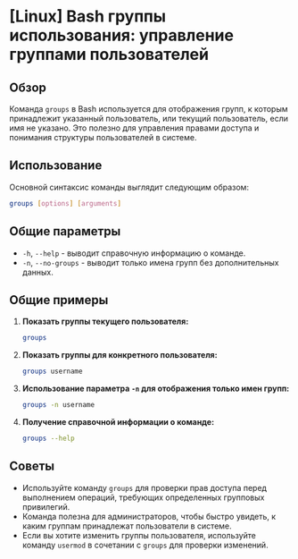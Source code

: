 # [Linux] Bash группы использования: управление группами пользователей

## Обзор
Команда `groups` в Bash используется для отображения групп, к которым принадлежит указанный пользователь, или текущий пользователь, если имя не указано. Это полезно для управления правами доступа и понимания структуры пользователей в системе.

## Использование
Основной синтаксис команды выглядит следующим образом:

```bash
groups [options] [arguments]
```

## Общие параметры
- `-h`, `--help` - выводит справочную информацию о команде.
- `-n`, `--no-groups` - выводит только имена групп без дополнительных данных.

## Общие примеры
1. **Показать группы текущего пользователя:**
   ```bash
   groups
   ```

2. **Показать группы для конкретного пользователя:**
   ```bash
   groups username
   ```

3. **Использование параметра `-n` для отображения только имен групп:**
   ```bash
   groups -n username
   ```

4. **Получение справочной информации о команде:**
   ```bash
   groups --help
   ```

## Советы
- Используйте команду `groups` для проверки прав доступа перед выполнением операций, требующих определенных групповых привилегий.
- Команда полезна для администраторов, чтобы быстро увидеть, к каким группам принадлежат пользователи в системе.
- Если вы хотите изменить группы пользователя, используйте команду `usermod` в сочетании с `groups` для проверки изменений.
